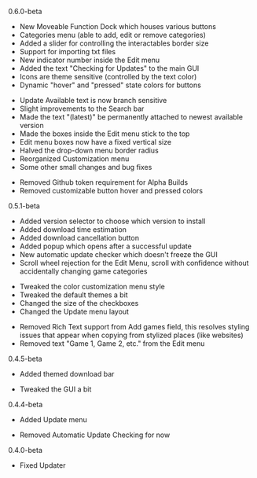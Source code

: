0.6.0-beta
+ New Moveable Function Dock which houses various buttons
+ Categories menu (able to add, edit or remove categories)
+ Added a slider for controlling the interactables border size
+ Support for importing txt files
+ New indicator number inside the Edit menu
+ Added the text "Checking for Updates" to the main GUI
+ Icons are theme sensitive (controlled by the text color)
+ Dynamic "hover" and "pressed" state colors for buttons
* Update Available text is now branch sensitive
* Slight improvements to the Search bar
* Made the text "(latest)" be permanently attached to newest available version
* Made the boxes inside the Edit menu stick to the top
* Edit menu boxes now have a fixed vertical size
* Halved the drop-down menu border radius
* Reorganized Customization menu
* Some other small changes and bug fixes
- Removed Github token requirement for Alpha Builds
- Removed customizable button hover and pressed colors

0.5.1-beta
+ Added version selector to choose which version to install
+ Added download time estimation
+ Added download cancellation button
+ Added popup which opens after a successful update
+ New automatic update checker which doesn't freeze the GUI
+ Scroll wheel rejection for the Edit Menu, scroll with confidence without accidentally changing game categories
* Tweaked the color customization menu style
* Tweaked the default themes a bit
* Changed the size of the checkboxes
* Changed the Update menu layout
- Removed Rich Text support from Add games field, this resolves 
styling issues that appear when copying from stylized places (like websites)
- Removed text "Game 1, Game 2, etc." from the Edit menu

0.4.5-beta
+ Added themed download bar
* Tweaked the GUI a bit

0.4.4-beta
+ Added Update menu
- Removed Automatic Update Checking for now

0.4.0-beta
* Fixed Updater
